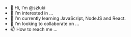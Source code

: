 - 👋 Hi, I’m @szluki
- 👀 I’m interested in ...
- 🌱 I’m currently learning JavaScript, NodeJS and React.
- 💞️ I’m looking to collaborate on ...
- 📫 How to reach me ...

<!---
szluki/szluki is a ✨ special ✨ repository because its `README.md` (this file) appears on your GitHub profile.
You can click the Preview link to take a look at your changes.
--->
